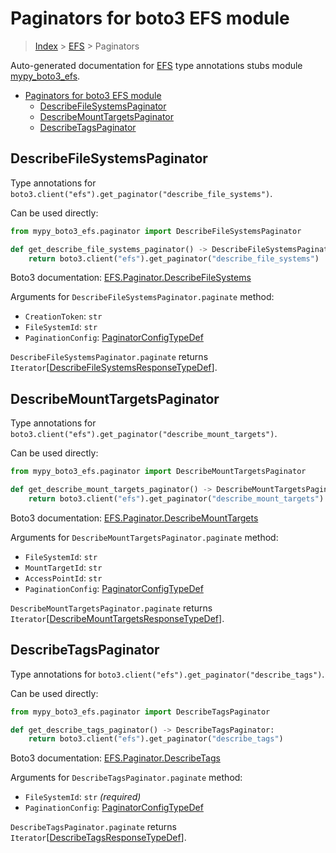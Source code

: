# Paginators for boto3 EFS module

> [Index](..) > [EFS](.) > Paginators

Auto-generated documentation for
[EFS](https://boto3.amazonaws.com/v1/documentation/api/1.17.77/reference/services/efs.html#EFS)
type annotations stubs module
[mypy_boto3_efs](https://pypi.org/project/mypy-boto3-efs/).

- [Paginators for boto3 EFS module](#paginators-for-boto3-efs-module)
  - [DescribeFileSystemsPaginator](#describefilesystemspaginator)
  - [DescribeMountTargetsPaginator](#describemounttargetspaginator)
  - [DescribeTagsPaginator](#describetagspaginator)

## DescribeFileSystemsPaginator

Type annotations for
`boto3.client("efs").get_paginator("describe_file_systems")`.

Can be used directly:

```python
from mypy_boto3_efs.paginator import DescribeFileSystemsPaginator

def get_describe_file_systems_paginator() -> DescribeFileSystemsPaginator:
    return boto3.client("efs").get_paginator("describe_file_systems")
```

Boto3 documentation:
[EFS.Paginator.DescribeFileSystems](https://boto3.amazonaws.com/v1/documentation/api/1.17.77/reference/services/efs.html#EFS.Paginator.DescribeFileSystems)

Arguments for `DescribeFileSystemsPaginator.paginate` method:

- `CreationToken`: `str`
- `FileSystemId`: `str`
- `PaginationConfig`:
  [PaginatorConfigTypeDef](./type_defs.md#paginatorconfigtypedef)

`DescribeFileSystemsPaginator.paginate` returns
`Iterator`\[[DescribeFileSystemsResponseTypeDef](./type_defs.md#describefilesystemsresponsetypedef)\].

## DescribeMountTargetsPaginator

Type annotations for
`boto3.client("efs").get_paginator("describe_mount_targets")`.

Can be used directly:

```python
from mypy_boto3_efs.paginator import DescribeMountTargetsPaginator

def get_describe_mount_targets_paginator() -> DescribeMountTargetsPaginator:
    return boto3.client("efs").get_paginator("describe_mount_targets")
```

Boto3 documentation:
[EFS.Paginator.DescribeMountTargets](https://boto3.amazonaws.com/v1/documentation/api/1.17.77/reference/services/efs.html#EFS.Paginator.DescribeMountTargets)

Arguments for `DescribeMountTargetsPaginator.paginate` method:

- `FileSystemId`: `str`
- `MountTargetId`: `str`
- `AccessPointId`: `str`
- `PaginationConfig`:
  [PaginatorConfigTypeDef](./type_defs.md#paginatorconfigtypedef)

`DescribeMountTargetsPaginator.paginate` returns
`Iterator`\[[DescribeMountTargetsResponseTypeDef](./type_defs.md#describemounttargetsresponsetypedef)\].

## DescribeTagsPaginator

Type annotations for `boto3.client("efs").get_paginator("describe_tags")`.

Can be used directly:

```python
from mypy_boto3_efs.paginator import DescribeTagsPaginator

def get_describe_tags_paginator() -> DescribeTagsPaginator:
    return boto3.client("efs").get_paginator("describe_tags")
```

Boto3 documentation:
[EFS.Paginator.DescribeTags](https://boto3.amazonaws.com/v1/documentation/api/1.17.77/reference/services/efs.html#EFS.Paginator.DescribeTags)

Arguments for `DescribeTagsPaginator.paginate` method:

- `FileSystemId`: `str` *(required)*
- `PaginationConfig`:
  [PaginatorConfigTypeDef](./type_defs.md#paginatorconfigtypedef)

`DescribeTagsPaginator.paginate` returns
`Iterator`\[[DescribeTagsResponseTypeDef](./type_defs.md#describetagsresponsetypedef)\].
